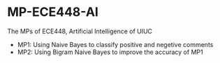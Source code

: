 # MP-ECE448-AI
The MPs of ECE448, Artificial Intelligence of UIUC

* MP1: Using Naive Bayes to classify positive and negetive comments
* MP2: Using Bigram Naive Bayes to improve the accuracy of MP1

